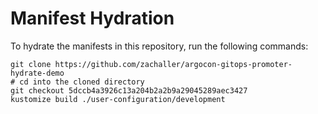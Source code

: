 # Manifest Hydration

To hydrate the manifests in this repository, run the following commands:

```shell
git clone https://github.com/zachaller/argocon-gitops-promoter-hydrate-demo
# cd into the cloned directory
git checkout 5dccb4a3926c13a204b2a2b9a29045289aec3427
kustomize build ./user-configuration/development
```
